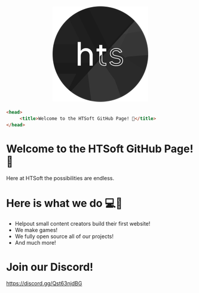 # <img style="display: block; margin: 0 auto;" height=256px src="./circlehts.png"></img>

```html
<head>
     <title>Welcome to the HTSoft GitHub Page! 👋</title>
</head>
```

# Welcome to the HTSoft GitHub Page! 👋

Here at HTSoft the possibilities are endless.

# Here is what we do 💻🚀
  * Helpout small content creators build their first website!
  * We make games!
  * We fully open source all of our projects!
  * And much more!

# Join our Discord!
https://discord.gg/Qst63njdBG
